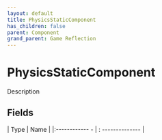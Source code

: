 ```yaml
---
layout: default
title: PhysicsStaticComponent
has_children: false
parent: Component
grand_parent: Game Reflection
---
```

# PhysicsStaticComponent
Description 

## Fields
| Type | Name |
|:------------ - | : -------------- |

